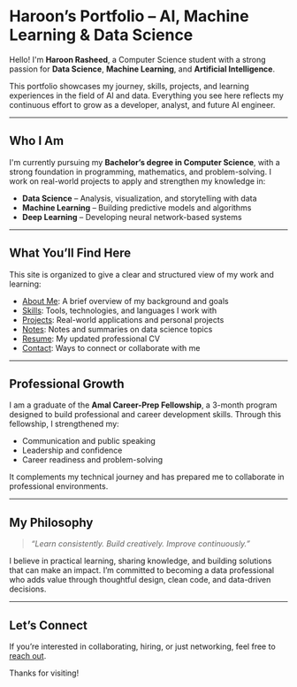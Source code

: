 # Haroon’s Portfolio – AI, Machine Learning & Data Science

Hello! I'm **Haroon Rasheed**, a Computer Science student with a strong passion for **Data Science**, **Machine Learning**, and **Artificial Intelligence**.

This portfolio showcases my journey, skills, projects, and learning experiences in the field of AI and data. Everything you see here reflects my continuous effort to grow as a developer, analyst, and future AI engineer.

---

## Who I Am

I'm currently pursuing my **Bachelor’s degree in Computer Science**, with a strong foundation in programming, mathematics, and problem-solving. I work on real-world projects to apply and strengthen my knowledge in:

- **Data Science** – Analysis, visualization, and storytelling with data  
- **Machine Learning** – Building predictive models and algorithms  
- **Deep Learning** – Developing neural network-based systems  
<!-- - **NLP** – Soon -->

---

## What You’ll Find Here

This site is organized to give a clear and structured view of my work and learning:

- [About Me](about.md): A brief overview of my background and goals  
- [Skills](skills.md): Tools, technologies, and languages I work with  
- [Projects](projects/project1.md): Real-world applications and personal projects  
- [Notes](notes/data-science.md): Notes and summaries on data science topics  
- [Resume](resume.md): My updated professional CV  
- [Contact](contact.md): Ways to connect or collaborate with me

---

## Professional Growth

I am a graduate of the **Amal Career-Prep Fellowship**, a 3-month program designed to build professional and career development skills. Through this fellowship, I strengthened my:

- Communication and public speaking  
- Leadership and confidence  
- Career readiness and problem-solving

It complements my technical journey and has prepared me to collaborate in professional environments.

---

<!-- ## Latest Highlight

**Featured Project:**  
[Zomato Data Analysis](projects/project1.md) – Uncovering insights and trends in restaurant data using Pandas, Matplotlib, and Seaborn.

--- -->

## My Philosophy

> *“Learn consistently. Build creatively. Improve continuously.”*

I believe in practical learning, sharing knowledge, and building solutions that can make an impact. I’m committed to becoming a data professional who adds value through thoughtful design, clean code, and data-driven decisions.

---

## Let’s Connect

If you’re interested in collaborating, hiring, or just networking, feel free to [reach out](contact.md).

Thanks for visiting!
